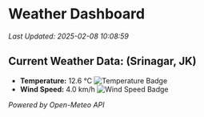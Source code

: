 
# Weather Dashboard

_Last Updated: 2025-02-08 10:08:59_

## Current Weather Data: (Srinagar, JK)
- **Temperature:** 12.6 °C ![Temperature Badge](https://img.shields.io/badge/Temperature-Low%20Temp-blue)
- **Wind Speed:** 4.0 km/h ![Wind Speed Badge](https://img.shields.io/badge/Wind%20Speed-Light%20Wind-blue)

*Powered by Open-Meteo API*
